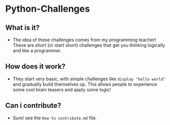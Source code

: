 # Python-Challenges

## What is it?
- The idea of these challenges comes from my programming teacher! These are short (or start short) challenges that get you thinking logically and like a programmer.

## How does it work?
- They start *very* basic, with simple challenges like `display "hello world"` and gradually build themselves up. This allows people to experience some cool brain teasers and apply some logic!

## Can i contribute?
- Sure! see the `How to contribute.md` file.
